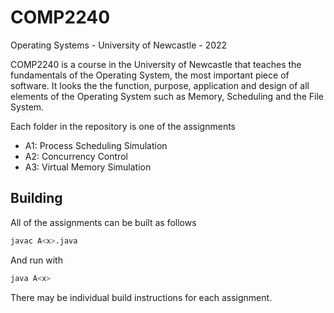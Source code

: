 # COMP2240
Operating Systems - University of Newcastle - 2022

COMP2240 is a course in the University of Newcastle that teaches the fundamentals of the Operating System, the most important piece of software. It looks the the function, purpose, application and design of all elements of the Operating System such as Memory, Scheduling and the File System. 

Each folder in the repository is one of the assignments

- A1: Process Scheduling Simulation
- A2: Concurrency Control
- A3: Virtual Memory Simulation

## Building 

All of the assignments can be built as follows

```sh
javac A<x>.java
```

And run with

```sh
java A<x>
```

There may be individual build instructions for each assignment. 
